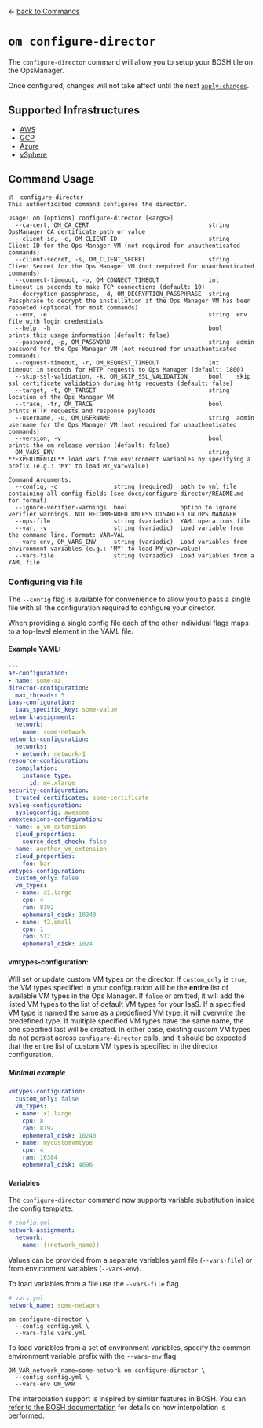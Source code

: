 <!--- This file is autogenerated from the files in docsgenerator/templates/configure-director --->
&larr; [back to Commands](../README.md)

# `om configure-director`

The `configure-director` command will allow you to setup your BOSH tile on the OpsManager.

Once configured, changes will not take affect until the next [`apply-changes`](../apply-changes/README.md).

## Supported Infrastructures
* [AWS](aws.md)
* [GCP](gcp.md)
* [Azure](azure.md)
* [vSphere](vsphere.md)

## Command Usage
```
ॐ  configure-director
This authenticated command configures the director.

Usage: om [options] configure-director [<args>]
  --ca-cert, OM_CA_CERT                                  string  OpsManager CA certificate path or value
  --client-id, -c, OM_CLIENT_ID                          string  Client ID for the Ops Manager VM (not required for unauthenticated commands)
  --client-secret, -s, OM_CLIENT_SECRET                  string  Client Secret for the Ops Manager VM (not required for unauthenticated commands)
  --connect-timeout, -o, OM_CONNECT_TIMEOUT              int     timeout in seconds to make TCP connections (default: 10)
  --decryption-passphrase, -d, OM_DECRYPTION_PASSPHRASE  string  Passphrase to decrypt the installation if the Ops Manager VM has been rebooted (optional for most commands)
  --env, -e                                              string  env file with login credentials
  --help, -h                                             bool    prints this usage information (default: false)
  --password, -p, OM_PASSWORD                            string  admin password for the Ops Manager VM (not required for unauthenticated commands)
  --request-timeout, -r, OM_REQUEST_TIMEOUT              int     timeout in seconds for HTTP requests to Ops Manager (default: 1800)
  --skip-ssl-validation, -k, OM_SKIP_SSL_VALIDATION      bool    skip ssl certificate validation during http requests (default: false)
  --target, -t, OM_TARGET                                string  location of the Ops Manager VM
  --trace, -tr, OM_TRACE                                 bool    prints HTTP requests and response payloads
  --username, -u, OM_USERNAME                            string  admin username for the Ops Manager VM (not required for unauthenticated commands)
  --version, -v                                          bool    prints the om release version (default: false)
  OM_VARS_ENV                                            string  **EXPERIMENTAL** load vars from environment variables by specifying a prefix (e.g.: 'MY' to load MY_var=value)

Command Arguments:
  --config, -c                string (required)  path to yml file containing all config fields (see docs/configure-director/README.md for format)
  --ignore-verifier-warnings  bool               option to ignore verifier warnings. NOT RECOMMENDED UNLESS DISABLED IN OPS MANAGER
  --ops-file                  string (variadic)  YAML operations file
  --var, -v                   string (variadic)  Load variable from the command line. Format: VAR=VAL
  --vars-env, OM_VARS_ENV     string (variadic)  Load variables from environment variables (e.g.: 'MY' to load MY_var=value)
  --vars-file                 string (variadic)  Load variables from a YAML file

```

### Configuring via file

The `--config` flag is available for convenience to allow you to pass a single
file with all the configuration required to configure your director.

When providing a single config file each of the other individual flags maps to a
top-level element in the YAML file.

#### Example YAML:
```yaml
---
az-configuration:
- name: some-az
director-configuration:
  max_threads: 5
iaas-configuration:
  iaas_specific_key: some-value
network-assignment:
  network:
    name: some-network
networks-configuration:
  networks:
  - network: network-1
resource-configuration:
  compilation:
    instance_type:
      id: m4.xlarge
security-configuration:
  trusted_certificates: some-certificate
syslog-configuration:
  syslogconfig: awesome
vmextensions-configuration:
- name: a_vm_extension
  cloud_properties:
    source_dest_check: false
- name: another_vm_extension
  cloud_properties:
    foo: bar
vmtypes-configuration:
  custom_only: false
  vm_types:
  - name: a1.large
    cpu: 4
    ram: 8192
    ephemeral_disk: 10240
  - name: t2.small
    cpu: 1
    ram: 512
    ephemeral_disk: 1024
```

#### vmtypes-configuration:

Will set or update custom VM types on the director. If `custom_only` is `true`, 
the VM types specified in your configuration will be the **entire** list of
available VM types in the Ops Manager. If `false` or omitted, it will add the 
listed VM types to the list of default VM types for your IaaS. If a specified
VM type is named the same as a predefined VM type, it will overwrite the predefined
type. If multiple specified VM types have the same name, the one specified last
will be created. In either case, existing custom VM types do not persist across
`configure-director` calls, and it should be expected that the entire list of custom
VM types is specified in the director configuration.

##### Minimal example
```yaml
vmtypes-configuration:
  custom_only: false
  vm_types:
  - name: x1.large
    cpu: 8
    ram: 8192
    ephemeral_disk: 10240
  - name: mycustomvmtype
    cpu: 4
    ram: 16384
    ephemeral_disk: 4096
```

#### Variables

The `configure-director` command now supports variable substitution inside the config template:

```yaml
# config.yml
network-assignment:
  network:
    name: ((network_name))
```

Values can be provided from a separate variables yaml file (`--vars-file`) or from environment variables (`--vars-env`).

To load variables from a file use the `--vars-file` flag.

```yaml
# vars.yml
network_name: some-network
```

```
om configure-director \
  --config config.yml \
  --vars-file vars.yml
```

To load variables from a set of environment variables, specify the common
environment variable prefix with the `--vars-env` flag.

```
OM_VAR_network_name=some-network om configure-director \
  --config config.yml \
  --vars-env OM_VAR
```

The interpolation support is inspired by similar features in BOSH. You can
[refer to the BOSH documentation](https://bosh.io/docs/cli-int/) for details on how interpolation
is performed.